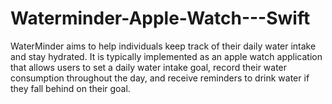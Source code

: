 # Waterminder-Apple-Watch---Swift
WaterMinder aims to help individuals keep track of their daily water intake and stay hydrated. It is typically implemented as an apple watch application that allows users to set a daily water intake goal, record their water consumption throughout the day, and receive reminders to drink water if they fall behind on their goal.
